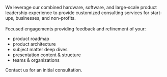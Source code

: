 We leverage our combined hardware, software, and large-scale product leadership experience to provide customized consulting services for start-ups, businesses, and non-profits.
<br><br>
Focused engagements providing feedback and refinement of your:
<br>
- product roadmap
- product architecture
- subject matter deep dives
- presentation content & structure
- teams & organizations

Contact us for an initial consultation.
